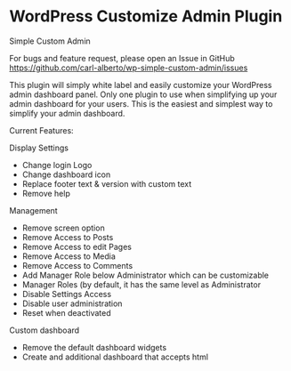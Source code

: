 # WordPress Customize Admin Plugin

Simple Custom Admin

For bugs and feature request, please open an Issue in GitHub https://github.com/carl-alberto/wp-simple-custom-admin/issues

This plugin will simply white label and easily customize your WordPress admin dashboard panel. Only one plugin to use when simplifying up your admin dashboard for your users. This is the easiest and simplest way to simplify your admin dashboard.

Current Features:

Display Settings
- Change login Logo
- Change dashboard icon
- Replace footer text & version with custom text
- Remove help

Management
- Remove screen option
- Remove Access to Posts
- Remove Access to edit Pages
- Remove Access to Media
- Remove Access to Comments
- Add Manager Role below Administrator which can be customizable
- Manager Roles (by default, it has the same level as Administrator
- Disable Settings Access
- Disable user administration
- Reset when deactivated

Custom dashboard
- Remove the default dashboard widgets
- Create and additional dashboard that accepts html
